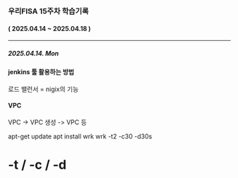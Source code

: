 ### 우리FISA 15주차 학습기록

#### ( 2025.04.14 ~ 2025.04.18 )

---

##### 2025.04.14. Mon
#### jenkins 툴 활용하는 방법

로드 밸런서 = nigix의 기능

#### VPC
VPC -> VPC 생성 -> VPC 등

apt-get update
apt install wrk
wrk -t2 -c30 -d30s
# -t <threads> / -c <connections> / -d <duration>
